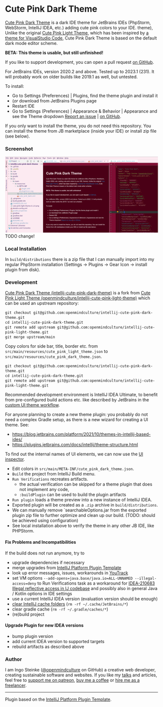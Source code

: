 # Cute Pink Dark Theme

<!-- Plugin description -->
[Cute Pink Dark Theme](https://plugins.jetbrains.com/plugin/20367-cute-pink-dark-theme) is a dark IDE theme for JetBrains IDEs (PhpStorm, WebStorm, IntelliJ IDEA, etc.) adding  cute pink colors to your IDE. theme),  Unlike the original [Cute Pink Light Theme](https://plugins.jetbrains.com/plugin/16721-cute-pink-light-theme), which has been inspired by [a theme for VisualStudio Code](https://marketplace.visualstudio.com/items?itemName=webfreak.cute-theme), Cute Pink Dark Theme is based on the default dark mode editor scheme.

**BETA: This theme is usable, but still unfinished!**

If you like to support development, you can open a pull request [on GitHub](https://github.com/openmindculture/intellij-cute-pink-dark-theme).

For JetBrains IDEs, version 2020.2 and above. Tested up to 2023.1 (231). It will probably work on older builds like 2019.1 as well, but untested.

To install:
- Go to Settings (Preferences) | Plugins, find the theme plugin and install it
- (_or_ download from JetBrains Plugins page
- Restart IDE
- Go to Settings (Preferences) | Appearance & Behavior | Appearance and see the Theme dropdown
[Report an issue](https://github.com/openmindculture/intellij-cute-pink-dark-theme/issues/new) | [on GitHub](https://github.com/openmindculture/intellij-cute-pink-dark-theme).
<!-- Plugin description end -->

If you only want to install the theme, you do not need this repository.
You can install the theme from JB marketplace (inside your IDE) or install zip file (see below).

### Screenshot

![screenshot](cute-pink-dark-theme-0.6.0.png) TODO change!

### Local Installation

In `build/distributions` there is a zip file that I can manually import into my regular PhpStorm installation (Settings -> Plugins -> Gear Icon -> install plugin from disk).

### Development

[Cute Pink Dark Theme (intellij-cute-pink-dark-theme)](https://github.com/openmindculture/intellij-cute-pink-dark-theme)
is a fork from [Cute Pink Light Theme (openmindculture/intellij-cute-pink-light-theme)](https://github.com/openmindculture/intellij-cute-pink-light-theme) which can be used an upstream repository:

```
git checkout git@github.com:openmindculture/intellij-cute-pink-dark-theme.git
cd intellij-cute-pink-dark-theme.git
git remote add upstream git@github.com:openmindculture/intellij-cute-pink-light-theme.git
git merge upstream/main
```

Copy colors for side bar, title, border etc. from `src/main/resources/cute_pink_light_theme.json` to `src/main/resources/cute_pink_dark_theme.json`.

```
git checkout git@github.com:openmindculture/intellij-cute-pink-dark-theme.git
cd intellij-cute-pink-dark-theme.git
git remote add upstream git@github.com:openmindculture/intellij-cute-pink-light-theme.git
```

Recommended development environment is IntelliJ IDEA Ultimate, to benefit from pre-configured build actions etc. like described by JetBrains in the [custom UI theme workflow](https://plugins.jetbrains.com/docs/intellij/themes.html#custom-ui-theme-workflow).

For anyone planning to create a new theme plugin: you probably do not need a complex Gradle setup, as there is a new
wizard for creating a UI theme. See:
- https://blog.jetbrains.com/platform/2021/10/themes-in-intellij-based-ides/
- https://plugins.jetbrains.com/docs/intellij/theme-structure.html

To find out the internal names of UI elements, we can now use the [UI inspector](https://blog.jetbrains.com/platform/2021/10/themes-in-intellij-based-ides/#UI_Inspector%EF%BB%BF).

- Edit colors in `src/main/META-INF/cute_pink_dark_theme.json`.
- `Build` the project from IntelliJ Build menu.
- `Run Verifications` recreates artifacts.
  - the actual verification can be skipped for a theme plugin that does not implement any code,
  - `:buildPlugin` can be used to build the plugin artifacts
- `Run plugin` loads a theme preview into a new instance of IntelliJ IDEA.
- Exported plugin will be created as a `.zip` archive in `build/distributions`.
- We can manually remove `searchableOptions.jar from the exported plugin zip file
to further optimize and clean up our build. (TODO: should be achieved using configuration)
- See local installation above to verify the theme in any other JB IDE, like PHPStorm.

#### Fix Problems and Incompatibilities

If the build does not run anymore, try to

- upgrade dependencies if necessary
- merge upgrades from [IntelliJ Platform Plugin Template](https://github.com/JetBrains/intellij-platform-plugin-template)
- look up error messages, issues, workarounds in [YouTrack](https://youtrack.jetbrains.com/)
- set VM options `--add-opens=java.base/java.io=ALL-UNNAMED --illegal-access=deny` to Run Verifications task as a workaround for [IDEA-210683 Illegal reflective access in IJ codebase](https://youtrack.jetbrains.com/issue/IDEA-210683) and possibly also in general Java / Kotlin options in IDE settings
- use a current IntelliJ IDEA version (evaluation version should be enough)
- [clear IntelliJ cache folders](https://intellij-support.jetbrains.com/hc/en-us/community/posts/360003086459-kotlin-gradle-dsl-type-mismatch-expected-java-lang-string-but-inferred-type-is-kotlin-string) (`rm -rf ~/.cache/JetBrains/*`)
- clear gradle cache (`rm -rf ~/.gradle/caches/*`)
- (re)build project

#### Upgrade Plugin for new IDEA versions

- bump plugin version
- add current IDEA version to supported targets
- rebuild artifacts as described above

### Author

I am Ingo Steinke ([@openmindculture](https://github.com/openmindculture) on GitHub) a creative web developer, creating sustainable software and websites. If you like my [talks](https://www.ingo-steinke.com/#talks-events) and articles, feel free to [support me on patreon](https://www.patreon.com/ingosteinke), [buy me a coffee](https://www.buymeacoffee.com/ingosteinke) or [hire me as a freelancer](https://www.ingo-steinke.com/#contact).

---
Plugin based on the [IntelliJ Platform Plugin Template][template].

[template]: https://github.com/JetBrains/intellij-platform-plugin-template
[upstream]: https://github.com/openmindculture/intellij-cute-pink-light-theme
